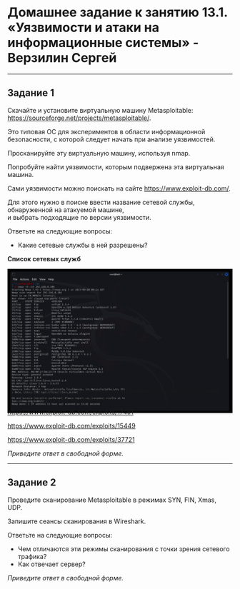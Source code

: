 # Домашнее задание к занятию 13.1. «Уязвимости и атаки на информационные системы» - Верзилин Сергей

***

## Задание 1
Скачайте и установите виртуальную машину Metasploitable: https://sourceforge.net/projects/metasploitable/.

Это типовая ОС для экспериментов в области информационной безопасности, с которой следует начать при анализе уязвимостей.

Просканируйте эту виртуальную машину, используя nmap.

Попробуйте найти уязвимости, которым подвержена эта виртуальная машина.

Сами уязвимости можно поискать на сайте https://www.exploit-db.com/.

Для этого нужно в поиске ввести название сетевой службы, обнаруженной на атакуемой машине,  
и выбрать подходящие по версии уязвимости.

Ответьте на следующие вопросы:

 * Какие сетевые службы в ней разрешены?

**Список сетевых служб**

<div style="widht:250px ; height:250px">

![Скриншот](https://github.com/sergey-vs/DevOps_module_13/blob/main/screenshots/13.1.1.png)

</div>


 * Какие уязвимости были вами обнаружены? (список со ссылками: достаточно трёх уязвимостей)

https://www.exploit-db.com/exploits/17491

https://www.exploit-db.com/exploits/15449

https://www.exploit-db.com/exploits/37721

*Приведите ответ в свободной форме.*

***

## Задание 2
Проведите сканирование Metasploitable в режимах SYN, FIN, Xmas, UDP.

Запишите сеансы сканирования в Wireshark.

Ответьте на следующие вопросы:

 * Чем отличаются эти режимы сканирования с точки зрения сетевого трафика?
 * Как отвечает сервер?

*Приведите ответ в свободной форме.*

